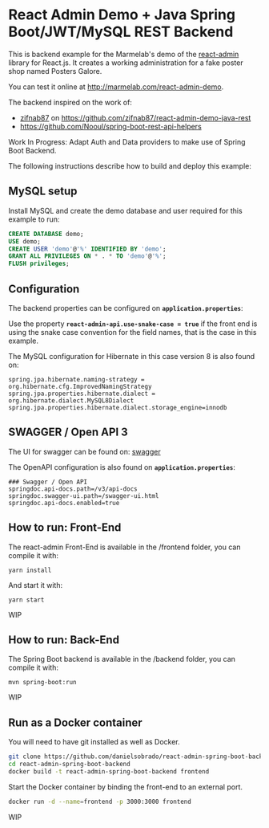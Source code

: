 # React Admin Demo + Java Spring Boot/JWT/MySQL REST Backend

This is backend example for the Marmelab's demo of the [react-admin](https://github.com/marmelab/react-admin) library for React.js. It creates a working administration for a fake poster shop named Posters Galore. 

You can test it online at http://marmelab.com/react-admin-demo.

The backend inspired on the work of:
* [zifnab87](https://github.com/zifnab87) on https://github.com/zifnab87/react-admin-demo-java-rest 
* https://github.com/Nooul/spring-boot-rest-api-helpers

Work In Progress: Adapt Auth and Data providers to make use of Spring Boot Backend.

The following instructions describe how to build and deploy this example:
## MySQL setup

Install MySQL and create the demo database and user required for this example to run:

```sql
CREATE DATABASE demo;
USE demo;
CREATE USER 'demo'@'%' IDENTIFIED BY 'demo';
GRANT ALL PRIVILEGES ON * . * TO 'demo'@'%';
FLUSH privileges;
```

## Configuration

The backend properties can be configured on **`application.properties`**:

Use the property **`react-admin-api.use-snake-case = true`** if the front end is using the snake case convention for the field names, that is the case in this example.

The MySQL configuration for Hibernate in this case version 8 is also found on:

```properties
spring.jpa.hibernate.naming-strategy = org.hibernate.cfg.ImprovedNamingStrategy
spring.jpa.properties.hibernate.dialect = org.hibernate.dialect.MySQL8Dialect
spring.jpa.properties.hibernate.dialect.storage_engine=innodb 
```

## SWAGGER / Open API 3

The UI for swagger can be found on: [swagger](http://localhost:8080/swagger-ui/index.html)

The OpenAPI configuration is also found on **`application.properties`**:

```properties
### Swagger / Open API
springdoc.api-docs.path=/v3/api-docs
springdoc.swagger-ui.path=/swagger-ui.html
springdoc.api-docs.enabled=true 
```

## How to run: Front-End

The react-admin Front-End is available in the /frontend folder, you can compile it with:

```
yarn install
```

And start it with:

```
yarn start
```

WIP

## How to run: Back-End

The Spring Boot backend is available in the /backend folder, you can compile it with:

```
mvn spring-boot:run
```

WIP

## Run as a Docker container

You will need to have git installed as well as Docker.

```bash
git clone https://github.com/danielsobrado/react-admin-spring-boot-backend
cd react-admin-spring-boot-backend
docker build -t react-admin-spring-boot-backend frontend
```

Start the Docker container by binding the front-end to an external port.

```bash
docker run -d --name=frontend -p 3000:3000 frontend
```

WIP